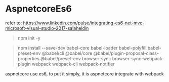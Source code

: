 # AspnetcoreEs6

refer to:
https://www.linkedin.com/pulse/integrating-es6-net-mvc-microsoft-visual-studio-2017-salaheldin

> npm init -y

> npm install --save-dev babel-core babel-loader babel-polyfill babel-preset-env @babel/cli @babel/core @babel/plugin-proposal-class-properties @babel/preset-env browser-sync browser-sync-webpack-plugin webpack webpack-cli webpack-notifier

aspnetcore use es6, to put it simply, it is aspnetcore integrate with webpack